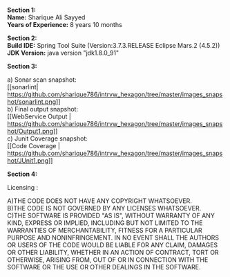 **Section 1:**  
  	**Name:** Sharique Ali Sayyed  
  	**Years of Experience:** 8 years 10 months  
	
**Section 2:**  
  	**Build IDE:** Spring Tool Suite (Version:3.7.3.RELEASE Eclipse Mars.2 (4.5.2))  
  	**JDK Version:** java version "jdk1.8.0_91"  

**Section 3:**  

  a) Sonar scan snapshot:  
    	[[sonarlint| https://github.com/sharique786/intrvw_hexagon/tree/master/images_snapshot/sonarlint.png]]  
  b) Final output snapshot:  
    	[[WebService Output | https://github.com/sharique786/intrvw_hexagon/tree/master/images_snapshot/Output1.png]]  
  c) Junit Coverage snapshot:  
    	[[Code Coverage | https://github.com/sharique786/intrvw_hexagon/tree/master/images_snapshot/JUnit1.png]]  

**Section 4:**  

Licensing :  

A)THE CODE DOES NOT HAVE ANY COPYRIGHT WHATSOEVER.   
B)THE CODE IS NOT GOVERNED BY ANY LICENSES WHATSOEVER.  
C)THE SOFTWARE IS PROVIDED "AS IS", WITHOUT WARRANTY OF ANY KIND, EXPRESS OR IMPLIED, INCLUDING BUT NOT LIMITED TO THE WARRANTIES OF MERCHANTABILITY, FITNESS FOR A PARTICULAR PURPOSE AND NONINFRINGEMENT. IN NO EVENT SHALL THE AUTHORS OR USERS OF THE CODE WOULD BE LIABLE FOR ANY CLAIM, DAMAGES OR OTHER LIABILITY, WHETHER IN AN ACTION OF CONTRACT, TORT OR OTHERWISE, ARISING FROM, OUT OF OR IN CONNECTION WITH THE SOFTWARE OR THE USE OR OTHER DEALINGS IN THE SOFTWARE.
